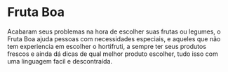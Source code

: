 # Fruta Boa

Acabaram seus problemas na hora de escolher suas frutas ou legumes, o Fruta Boa ajuda pessoas com necessidades especiais, e aqueles que não tem experiencia em escolher o hortifruti, a sempre ter seus produtos frescos e ainda dá dicas de qual melhor produto escolher, tudo isso com uma linguagem facil e descontraída.
